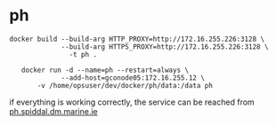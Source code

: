 # ph

```
docker build --build-arg HTTP_PROXY=http://172.16.255.226:3128 \
             --build-arg HTTPS_PROXY=http://172.16.255.226:3128 \
               -t ph .
```

```
   docker run -d --name=ph --restart=always \
             --add-host=gconode05:172.16.255.12 \
       -v /home/opsuser/dev/docker/ph/data:/data ph
```

if everything is working correctly, the service can be reached
from [ph.spiddal.dm.marine.ie](http://ph.spiddal.dm.marine.ie)

